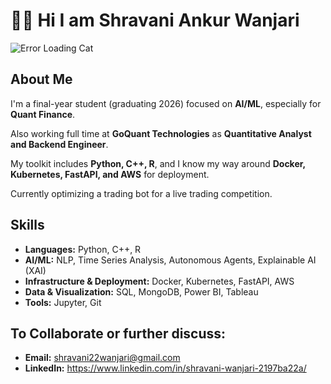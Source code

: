 # 👋🏻 Hi I am Shravani Ankur Wanjari  
![Error Loading Cat](https://media1.tenor.com/m/N8vyVQh1E-gAAAAd/error-loading.gif)

## About Me

I'm a final-year student (graduating 2026) focused on **AI/ML**, especially for **Quant Finance**.

Also working full time at **GoQuant Technologies** as **Quantitative Analyst and Backend Engineer**.

My toolkit includes **Python, C++, R**, and I know my way around **Docker, Kubernetes, FastAPI, and AWS** for deployment.

Currently optimizing a trading bot for a live trading competition.

## Skills

- **Languages:** Python, C++, R  
- **AI/ML:** NLP, Time Series Analysis, Autonomous Agents, Explainable AI (XAI)  
- **Infrastructure & Deployment:** Docker, Kubernetes, FastAPI, AWS  
- **Data & Visualization:** SQL, MongoDB, Power BI, Tableau  
- **Tools:** Jupyter, Git


## To Collaborate or further discuss:

* **Email:** shravani22wanjari@gmail.com
* **LinkedIn:** https://www.linkedin.com/in/shravani-wanjari-2197ba22a/

